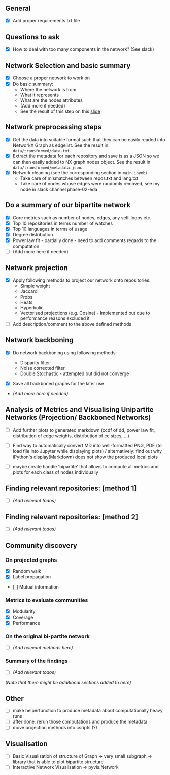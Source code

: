 ## General

- [x] Add proper requirements.txt file

## Questions to ask

- [x] How to deal with too many components in the network? (See slack)

## Network Selection and basic summary

- [x] Choose a proper network to work on
- [x] Do basic summary:
  - Where the network is from
  - What it represents
  - What are the nodes attributes
  - (Add more if needed)
  - See the result of this step on this [slide](https://docs.google.com/presentation/d/13dyLBafxCt2VNjRtrBzkrYpuNhHQViyT52FdB1JcBHQ/edit#slide=id.p)

## Network preprocessing steps

- [x] Get the data into suitable format such that they can be easily readed into NetworkX Graph as edgelist. See the result in: `data/transformed/data.txt`.
- [x] Extract the metadata for each repository and save is as a JSON so we can then easily added to NX graph nodes object. See the result in `data/transformed/metadata.json`.
- [x] Network cleaning (see the corresponding section in `main.ipynb`)
  - Take care of mismatches between repos.txt and lang.txt
  - Take care of nodes whose edges were randomly removed, see my node in slack channel phase-02-eda

## Do a summary of our bipartite network

- [x] Core metrics such as number of nodes, edges, any self-loops etc.
- [x] Top 10 repositories in terms number of watches
- [x] Top 10 languages in terms of usage
- [x] Degree distribution
- [x] Power law fit - partially done - need to add comments regards to the computation
- [ ] (Add more here if needed)

## Network projection

- [x] Apply following methods to project our network onto repositories:
  - Simple weight
  - Jaccard
  - Probs
  - Heats
  - Hyperbolic
  - Vectorised projections (e.g. Cosine) - Implemented but due to performance reasons excluded it
- [ ] Add description/comment to the above defined methods

## Network backboning

- [x] Do network backboning using following methods:

  - Disparity filter
  - Noise corrected filter
  - Double Stochastic - attempted but did not converge

- [x] Save all backboned graphs for the later use

- _(Add more here if needed)_

## Analysis of Metrics and Visualising Unipartite Networks (Projection/ Backboned Networks)

- [ ] Add further plots to generated markdown (ccdf of dd, power law fit, distribution
      of edge weights, distribution of cc sizes, ...)
- [ ] Find way to automatically convert MD into well-formatted PNG, PDF (to load
      file into Jupyter while displaying plots) / alternatively: find out why iPython's
      display(Markdown) does not show the produced local plots

- [ ] maybe create handle 'bipartite' that allows to compute all metrics and plots for each
      class of nodes individually

## Finding relevant repositories: [method 1]

- [ ] _(Add relevant todos)_

## Finding relevant repositories: [method 2]

- [ ] _(Add relevant todos)_

## Community discovery

### On projected graphs

- [x] Random walk
- [x] Label propagation
- [_] Mutual information

### Metrics to evaluate communities

- [x] Modularity
- [x] Coverage
- [x] Performance

### On the original bi-partite network

- [ ] _(Add relevant methods here)_

### Summary of the findings

- [ ] _(Add relevant todos)_

_(Note that there might be additional sections added to here)_

## Other

- [ ] make helperfunction to produce metadata about computationally heavy runs
- [ ] after done: rerun those computations and produce the metadata
- [ ] move projection methods into csripts (?)

## Visualisation

- [ ] Basic Visualisation of structure of Graph -> very small subgraph -> library that is able to plot bipartite structure
- [ ] Interactive Network Visualisation -> pyvis.Network
